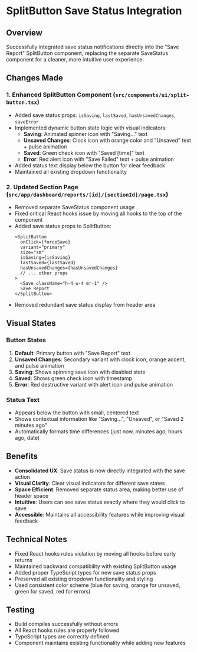 # SplitButton Save Status Integration

## Overview
Successfully integrated save status notifications directly into the "Save Report" SplitButton component, replacing the separate SaveStatus component for a cleaner, more intuitive user experience.

## Changes Made

### 1. Enhanced SplitButton Component (`src/components/ui/split-button.tsx`)
- Added save status props: `isSaving`, `lastSaved`, `hasUnsavedChanges`, `saveError`
- Implemented dynamic button state logic with visual indicators:
  - **Saving**: Animated spinner icon with "Saving..." text
  - **Unsaved Changes**: Clock icon with orange color and "Unsaved" text + pulse animation
  - **Saved**: Green check icon with "Saved [time]" text
  - **Error**: Red alert icon with "Save Failed" text + pulse animation
- Added status text display below the button for clear feedback
- Maintained all existing dropdown functionality

### 2. Updated Section Page (`src/app/dashboard/reports/[id]/[sectionId]/page.tsx`)
- Removed separate SaveStatus component usage
- Fixed critical React hooks issue by moving all hooks to the top of the component
- Added save status props to SplitButton:
  ```tsx
  <SplitButton
    onClick={forceSave}
    variant="primary"
    size="sm"
    isSaving={isSaving}
    lastSaved={lastSaved}
    hasUnsavedChanges={hasUnsavedChanges}
    // ... other props
  >
    <Save className="h-4 w-4 mr-1" />
    Save Report
  </SplitButton>
  ```
- Removed redundant save status display from header area

## Visual States

### Button States
1. **Default**: Primary button with "Save Report" text
2. **Unsaved Changes**: Secondary variant with clock icon, orange accent, and pulse animation
3. **Saving**: Shows spinning save icon with disabled state
4. **Saved**: Shows green check icon with timestamp
5. **Error**: Red destructive variant with alert icon and pulse animation

### Status Text
- Appears below the button with small, centered text
- Shows contextual information like "Saving...", "Unsaved", or "Saved 2 minutes ago"
- Automatically formats time differences (just now, minutes ago, hours ago, date)

## Benefits
- **Consolidated UX**: Save status is now directly integrated with the save action
- **Visual Clarity**: Clear visual indicators for different save states
- **Space Efficient**: Removed separate status area, making better use of header space
- **Intuitive**: Users can see save status exactly where they would click to save
- **Accessible**: Maintains all accessibility features while improving visual feedback

## Technical Notes
- Fixed React hooks rules violation by moving all hooks before early returns
- Maintained backward compatibility with existing SplitButton usage
- Added proper TypeScript types for new save status props
- Preserved all existing dropdown functionality and styling
- Used consistent color scheme (blue for saving, orange for unsaved, green for saved, red for errors)

## Testing
- Build compiles successfully without errors
- All React hooks rules are properly followed
- TypeScript types are correctly defined
- Component maintains existing functionality while adding new features